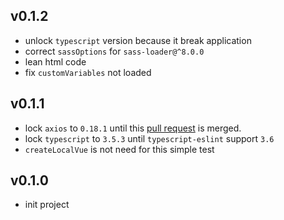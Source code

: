## v0.1.2
* unlock `typescript` version because it break application
* correct `sassOptions` for `sass-loader@^8.0.0`
* lean html code
* fix `customVariables` not loaded

## v0.1.1
* lock `axios` to `0.18.1` until this [pull request](https://github.com/axios/axios/pull/2207) is merged.
* lock `typescript` to `3.5.3` until `typescript-eslint` support `3.6`
* `createLocalVue` is not need for this simple test

## v0.1.0
* init project
